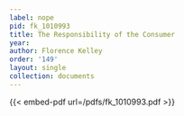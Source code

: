 ```yaml
---
label: nope
pid: fk_1010993
title: The Responsibility of the Consumer
year:
author: Florence Kelley
order: '149'
layout: single
collection: documents
---
```



{{< embed-pdf url=/pdfs/fk_1010993.pdf >}}